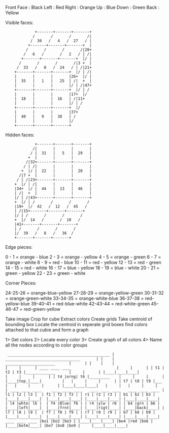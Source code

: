 Front Face : Black
Left : Red
Right : Orange
Up : Blue
Down : Green
Back : Yellow

Visible faces:

                 +-------+-------+-------+
                /       /       /       /|
               /  30   /   4   /  27   / |
              +-------+-------+-------+  |
             /       /       /       /|28+
            /   6   /       /   2   / | /|
           +-------+-------+-------+  |/ |
          /       /       /       /|3 +  |
         /  33   /   0   /  24   / | /|21+
        +-------+-------+-------+  |/ | /|
        |       |       |       |26+  |/ |
        |  35   |   1   |   25  | /|  +  |
        |       |       |       |/ | /|47+
        +-------+-------+-------+  |/ | /
        |       |       |       |17+  |/
        |  18   |       |  16   | /|11+
        |       |       |       |/ | /
        +-------+-------+-------+  |/
        |       |       |       |37+
        |  40   |   9   |  38   | /
        |       |       |       |/
        +-------+-------+-------+


Hidden faces:

                 +-------+-------+-------+
                /|       |       |       |
               / |  31   |   5   |  29   |
              +  |       |       |       |
             /|32+-------+-------+-------+
            / | /|       |       |       |
           +  |/ |  22   |       |  20   |
          /|7 +  |       |       |       |
         / | /|23+-------+-------+-------+
        +  |/ | /|       |       |       |
        |34+  |/ |  44   |  13   |  46   |
        | /|  +  |       |       |       |
        |/ | /|43+-------+-------+-------+
        +  |/ | /       /       /       /
        |19+  |/  42   /  12   /  45   /
        | /|15+-------+-------+-------+
        |/ | /       /       /       /
        +  |/  14   /       /  10   /
        |41+-------+-------+-------+
        | /       /       /       /
        |/  39   /   8   /   36  /
        +-------+-------+-------+

Edge pieces:

0 - 1 = orange - blue
2 - 3 = orange - yellow
4 - 5 = orange - green
6 - 7 = orange - white
8 - 9 = red - blue
10 - 11 = red - yellow
12 - 13 = red - green
14 - 15 = red - white
16 - 17 = blue - yellow
18 - 19 = blue - white
20 - 21 = green - yellow
22 - 23 = green - white

Corner Pieces:

24-25-26 = orange-blue-yellow
27-28-29 = orange-yellow-green
30-31-32 = orange-green-white
33-34-35 = orange-white-blue
36-37-38 = red-yellow-blue
39-40-41 = red-blue-white
42-43-44 = red-white-green
45-46-47 = red-green-yellow

Take image 
Crop for cube
Extract colors
Create grids
Take centroid of bounding box
Locate the centroid in seperate grid boxes
find colors attached to that cubie and form a graph 


1> Get colors
2> Locate every color
3> Create graph of all colors
4> Name all the nodes according to color groups 

`
                                   _____________________________________________
                                  |     _________________________________       |
                                  |    |     ______________________      |      |
                                  |    |    |                      |     |      |
                        	 ____ ____ ____                    |     |      |
                                | t1 | t2 | t3 |_____________      |     |      |
                    		|____|____|____|             |     |     |      |
                        	| t4 |orng| t6 |_________    |     |     |      |
                        	|____|top_|____|         |   |     |     |      |
                                | t7 | t8 | t9 |___      |   |     |     |      |
                         	|____|____|____|   |     |   |     |     |      |
               ____ ____ ____    ____ ____ ____   ____ ____ ____   ____ ____ ____
              | l1 | l2 | l3 |  | f1 | f2 | f3 | | r1 | r2 | r3 | | b1 | b2 | b3 |
              |____|____|____|	|____|____|____| |____|____|____| |____|____|____| 
              | l4 |whte| l6 |	| f4 |Blue| f6 | | r4 |ylw | r6 | | b4 |grn | b6 |
              |____|left|____|	|____|frnt|____| |____|rigt|____| |____|back|____|
              | l7 | l8 | l9 |	| f7 | f8 | f9 | | r7 | r8 | r9 | | b7 | b8 | b9 |
              |____|____|____|	|____|____|____| |____|____|____| |____|____|____|						
                        	 ____ ____ ____
                                |bo1 |bo2 |bo3 |
                      		|____|____|____|
                        	|bo4 |red |bo6 |
                        	|____|botm|____|
                                |bo7 |bo8 |bo9 |	
                         	|____|____|____|`
